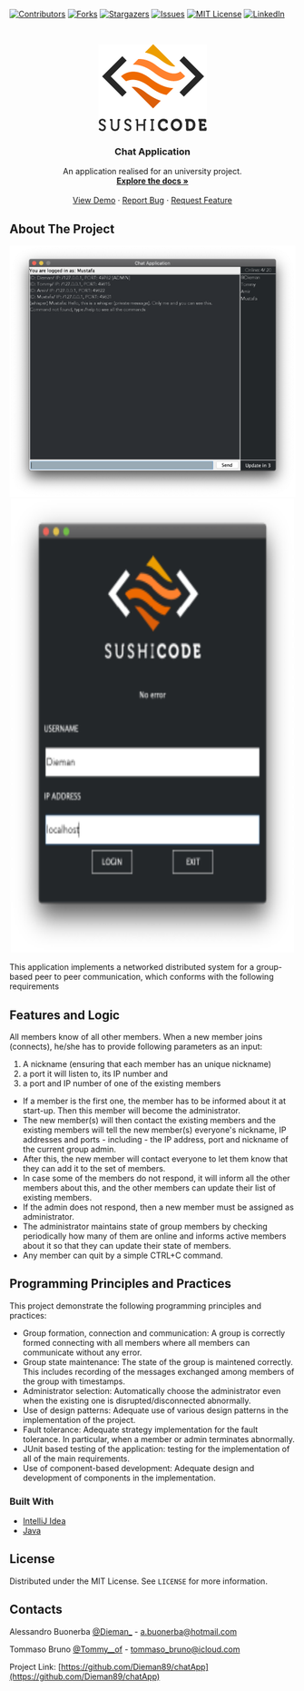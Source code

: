 <!-- PROJECT SHIELDS -->
<!--
*** I'm using markdown "reference style" links for readability.
*** Reference links are enclosed in brackets [ ] instead of parentheses ( ).
*** See the bottom of this document for the declaration of the reference variables
*** for contributors-url, forks-url, etc. This is an optional, concise syntax you may use.
*** https://www.markdownguide.org/basic-syntax/#reference-style-links
-->
[![Contributors][contributors-shield]][contributors-url]
[![Forks][forks-shield]][forks-url]
[![Stargazers][stars-shield]][stars-url]
[![Issues][issues-shield]][issues-url]
[![MIT License][license-shield]][license-url]
[![LinkedIn][linkedin-shield]][linkedin-url]

<!-- PROJECT LOGO -->
<br />
<p align="center">
  <a href="https://github.com/Dieman89/chatApp">
    <img src="images/logo.png" alt="Logo" width="191px" height="153px">
  </a>

  <h3 align="center">Chat Application</h3>

  <p align="center">
    An application realised for an university project.
    <br />
    <a href="https://github.com/Dieman89/chatApp"><strong>Explore the docs »</strong></a>
    <br />
    <br />
    <a href="https://github.com/Dieman89/chatApp">View Demo</a>
    ·
    <a href="https://github.com/Dieman89/chatApp/issues">Report Bug</a>
    ·
    <a href="https://github.com/Dieman89/chatApp/issues">Request Feature</a>
  </p>



<!-- ABOUT THE PROJECT -->
## About The Project
<p align="center">
    <img src="images/screenshot.png">
    <img src="images/unknown.png" width="500px" height="800px">
</p>

This application implements a networked distributed system for a group-based peer to peer communication, which conforms
with the following requirements

## Features and Logic

All members know of all other members.
When a new member joins (connects), he/she has to provide following parameters as an input:
1. A nickname (ensuring that each member has an unique nickname)
2. a port it will listen to, its IP number and
3. a port and IP number of one of the existing members

* If a member is the first one, the member has to be informed about it at start-up. Then this member will become
the administrator.
* The new member(s) will then contact the existing members and the existing members will tell the new member(s) everyone's
nickname, IP addresses and ports - including - the IP address, port and nickname of the current group admin.
* After this, the new member will contact everyone to let them know that they can add it to the set of members.
* In case some of the members do not respond, it will inform all the other members about this, and the other members can
update their list of existing members.
* If the admin does not respond, then a new member must be assigned as administrator.
* The administrator maintains state of group members by checking periodically how many of them are online and informs active members about it so 
that they can update their state of members.
* Any member can quit by a simple CTRL+C command.

## Programming Principles and Practices

This project demonstrate the following programming principles and practices:

* Group formation, connection and communication: A group is correctly formed connecting with all members where all members can communicate without any error.
* Group state maintenance: The state of the group is maintened correctly. This includes recording of the messages exchanged among members of the group with timestamps.
* Administrator selection: Automatically choose the administrator even when the existing one is disrupted/disconnected abnormally.
* Use of design patterns: Adequate use of various design patterns in the implementation of the project.
* Fault tolerance: Adequate strategy implementation for the fault tolerance. In particular, when a member or admin terminates abnormally.
* JUnit based testing of the application: testing for the implementation of all of the main requirements.
* Use of component-based development: Adequate design and development of components in the implementation.

### Built With

* [IntelliJ Idea](https://www.jetbrains.com/idea/)
* [Java](https://www.java.com/)

## License

Distributed under the MIT License. See `LICENSE` for more information.

## Contacts

Alessandro Buonerba [@Dieman_](https://twitter.com/Dieman_) - a.buonerba@hotmail.com

Tommaso Bruno [@Tommy__of](https://twitter.com/Tommy__of) - tommaso_bruno@icloud.com

Project Link: [https://github.com/Dieman89/chatApp](https://github.com/Dieman89/chatApp)

<!-- MARKDOWN LINKS & IMAGES -->
<!-- https://www.markdownguide.org/basic-syntax/#reference-style-links -->
[contributors-shield]: https://img.shields.io/github/contributors/Dieman89/chatApp.svg?style=flat-square
[contributors-url]: https://github.com/Dieman89/chatApp/graphs/contributors
[forks-shield]: https://img.shields.io/github/forks/Dieman89/chatApp.svg?style=flat-square
[forks-url]: https://github.com/Dieman89/chatApp/network/members
[stars-shield]: https://img.shields.io/github/stars/Dieman89/chatApp.svg?style=flat-square
[stars-url]: https://github.com/Dieman89/chatApp/stargazers
[issues-shield]: https://img.shields.io/github/issues/Dieman89/chatApp.svg?style=flat-square
[issues-url]: https://github.com/Dieman89/chatApp/issues
[license-shield]: https://img.shields.io/github/license/othneildrew/Best-README-Template.svg?style=flat-square
[license-url]: https://github.com/Dieman89/chatApp/blob/master/LICENSE
[linkedin-shield]: https://img.shields.io/badge/-LinkedIn-black.svg?style=flat-square&logo=linkedin&colorB=555
[linkedin-url]: https://linkedin.com/in/buonerba
[screenshot]: images/screenshot.png